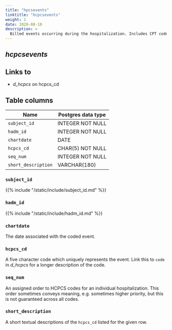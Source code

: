 ```yaml
---
title: "hpcsevents"
linktitle: "hcpcsevents"
weight: 1
date: 2020-08-10
description: >
  Billed events occurring during the hospitalization. Includes CPT codes.
---
```


## *hcpcsevents*

## Links to

* *d_hcpcs* on hcpcs_cd

<!--

# Important considerations

-->

## Table columns

Name | Postgres data type
---- | ----
`subject_id` | INTEGER NOT NULL
`hadm_id` | INTEGER NOT NULL
`chartdate` | DATE
`hcpcs_cd` | CHAR(5) NOT NULL
`seq_num` | INTEGER NOT NULL
`short_description` | VARCHAR(180)

### `subject_id`

{{% include "/static/include/subject_id.md" %}}

### `hadm_id`

{{% include "/static/include/hadm_id.md" %}}

### `chartdate`

The date associated with the coded event.

### `hcpcs_cd`

A five character code which uniquely represents the event.
Link this to `code` in *d_hcpcs* for a longer description of the code.

### `seq_num`

An assigned order to HCPCS codes for an individual hospitalization. This order sometimes conveys meaning, e.g. sometimes higher priority, but this is not guaranteed across all codes.

### `short_description`

A short textual descriptions of the `hcpcs_cd` listed for the given row.
